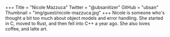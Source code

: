 +++
Title = "Nicole Mazzuca"
Twitter = "@ubsanitizer"
GitHub = "ubsan"
Thumbnail = "img/guest/nicole-mazzuca.jpg"
+++
Nicole is someone who's thought a bit too much about object models and error handling. She started in C, moved to Rust, and then fell into C++ a year ago. She also loves coffee, and latte art.